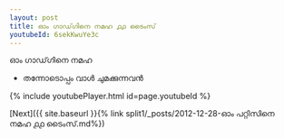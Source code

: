 ```yaml
---
layout: post
title: ഓം ഗാഡ്‌ഗിനെ നമഹ ൧൧ ടൈംസ്
youtubeId: 6sekKwuYe3c
---
```

 
 
 ഓം ഗാഡ്‌ഗിനെ നമഹ 
 
 -  തന്നോടൊപ്പം വാൾ ചുമക്കുന്നവൻ 
 
  
 
  
 
 
 
 
 
 


{% include youtubePlayer.html id=page.youtubeId %}
 
[Next]({{ site.baseurl }}{% link  split1/_posts/2012-12-28-ഓം പറ്റിസിനെ നമഹ ൧൧ ടൈംസ്.md%})
 
